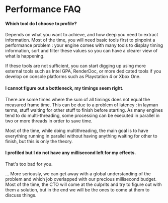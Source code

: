 # Performance FAQ



#### Which tool do I choose to profile?

Depends on what you want to achieve, and how deep you need to extract information. Most of the time, you will need basic tools first to pinpoint a performance problem : your engine comes with many tools to display timing information, sort and filter these values so you can have a clearer view of what is happening.

If these tools are not sufficient, you can start digging up using more external tools such as Intel GPA, RenderDoc, or more dedicated tools if you develop on console platforms such as Playstation 4 or Xbox One.



#### I cannot figure out a bottleneck, my timings seem right.

There are some times where the sum of all timings does not equal the measured frame time. This can be due to a problem of latency : in layman terms, stuff waiting for other stuff to finish before starting. As many engines tend to do multi-threading, some processing can be executed in parallel in two or more threads in order to save time. 

Most of the time, while doing multithreading, the main goal is to have everything running in parallel without  having anything waiting for other to finish, but this is only the theory. 



#### I profiled but I do not have any millisecond left for my effects.

That's too bad for you.

... More seriously, we can get away with a global understanding of the problem and which job overlapped with our precious millisecond budget. Most of the time, the CTO will come at the culprits and try to figure out with them a solution, but in the end we will be the ones to come at them to discuss things.

